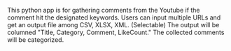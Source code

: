 This python app is for gathering comments from the Youtube if the comment hit the designated keywords.
Users can input multiple URLs and get an output file among CSV, XLSX, XML. (Selectable)
The output will be columned "Title, Category, Comment, LikeCount."
The collected comments will be categorized.
